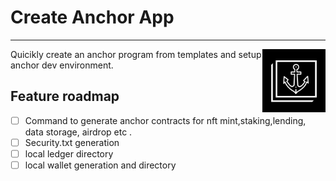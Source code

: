 # Create Anchor App
<hr>

<img alt="Logo" align="right" src="https://github.com/create-anchor-app/cli/blob/ba45dfd0ce77c328473d4c85bf3dd17486e6abed/logo.svg" width="20%" />
Quicikly create an anchor program from templates and setup anchor dev environment. 
<br>

## Feature roadmap
- [ ] Command to generate anchor contracts for nft mint,staking,lending, data storage, airdrop etc .
- [ ] Security.txt generation
- [ ] local ledger directory 
- [ ] local wallet generation and directory 
